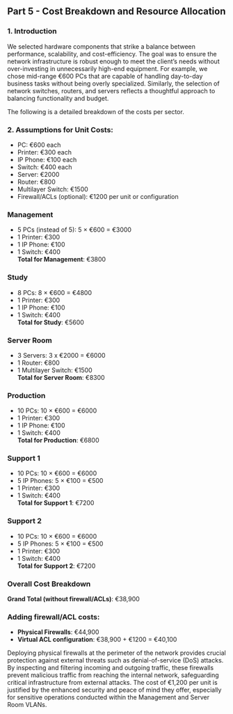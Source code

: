 ## Part 5 - Cost Breakdown and Resource Allocation

### 1. Introduction
We selected hardware components that strike a balance between performance, scalability, and cost-efficiency. The goal was to ensure the network infrastructure is robust enough to meet the client’s needs without over-investing in unnecessarily high-end equipment. For example, we chose mid-range €600 PCs that are capable of handling day-to-day business tasks without being overly specialized. Similarly, the selection of network switches, routers, and servers reflects a thoughtful approach to balancing functionality and budget.

The following is a detailed breakdown of the costs per sector.

### 2. Assumptions for Unit Costs:
- PC: €600 each
- Printer: €300 each
- IP Phone: €100 each
- Switch: €400 each
- Server: €2000
- Router: €800
- Multilayer Switch: €1500
- Firewall/ACLs (optional): €1200 per unit or configuration

### Management
- 5 PCs (instead of 5): 5 × €600 = €3000
- 1 Printer: €300
- 1 IP Phone: €100
- 1 Switch: €400  
**Total for Management**: €3800

### Study
- 8 PCs: 8 × €600 = €4800
- 1 Printer: €300
- 1 IP Phone: €100
- 1 Switch: €400  
**Total for Study**: €5600

### Server Room
- 3 Servers: 3 x €2000 = €6000
- 1 Router: €800
- 1 Multilayer Switch: €1500  
**Total for Server Room**: €8300

### Production
- 10 PCs: 10 × €600 = €6000
- 1 Printer: €300
- 1 IP Phone: €100
- 1 Switch: €400  
**Total for Production**: €6800

### Support 1
- 10 PCs: 10 × €600 = €6000
- 5 IP Phones: 5 × €100 = €500
- 1 Printer: €300
- 1 Switch: €400  
**Total for Support 1**: €7200

### Support 2
- 10 PCs: 10 × €600 = €6000
- 5 IP Phones: 5 × €100 = €500
- 1 Printer: €300
- 1 Switch: €400  
**Total for Support 2**: €7200

### Overall Cost Breakdown
**Grand Total (without firewall/ACLs)**: €38,900

### Adding firewall/ACL costs:
- **Physical Firewalls**: €44,900
- **Virtual ACL configuration**: €38,900 + €1200 = €40,100

Deploying physical firewalls at the perimeter of the network provides crucial protection against external threats such as denial-of-service (DoS) attacks. By inspecting and filtering incoming and outgoing traffic, these firewalls prevent malicious traffic from reaching the internal network, safeguarding critical infrastructure from external attacks. The cost of €1,200 per unit is justified by the enhanced security and peace of mind they offer, especially for sensitive operations conducted within the Management and Server Room VLANs.

